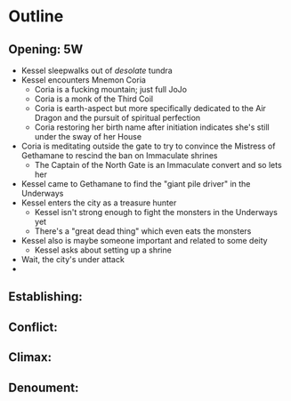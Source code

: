 # Outline

## Opening: 5W

- Kessel sleepwalks out of _desolate_ tundra
- Kessel encounters Mnemon Coria
    - Coria is a fucking mountain; just full JoJo
    - Coria is a monk of the Third Coil
    - Coria is earth-aspect but more specifically dedicated to the Air Dragon and the pursuit of spiritual perfection
    - Coria restoring her birth name after initiation indicates she's still under the sway of her House
- Coria is meditating outside the gate to try to convince the Mistress of Gethamane to rescind the ban on Immaculate shrines
    - The Captain of the North Gate is an Immaculate convert and so lets her
- Kessel came to Gethamane to find the "giant pile driver" in the Underways
- Kessel enters the city as a treasure hunter
    - Kessel isn't strong enough to fight the monsters in the Underways yet
    - There's a "great dead thing" which even eats the monsters
- Kessel also is maybe someone important and related to some deity
    - Kessel asks about setting up a shrine
- Wait, the city's under attack
- 

## Establishing: 

## Conflict: 

## Climax: 

## Denoument: 